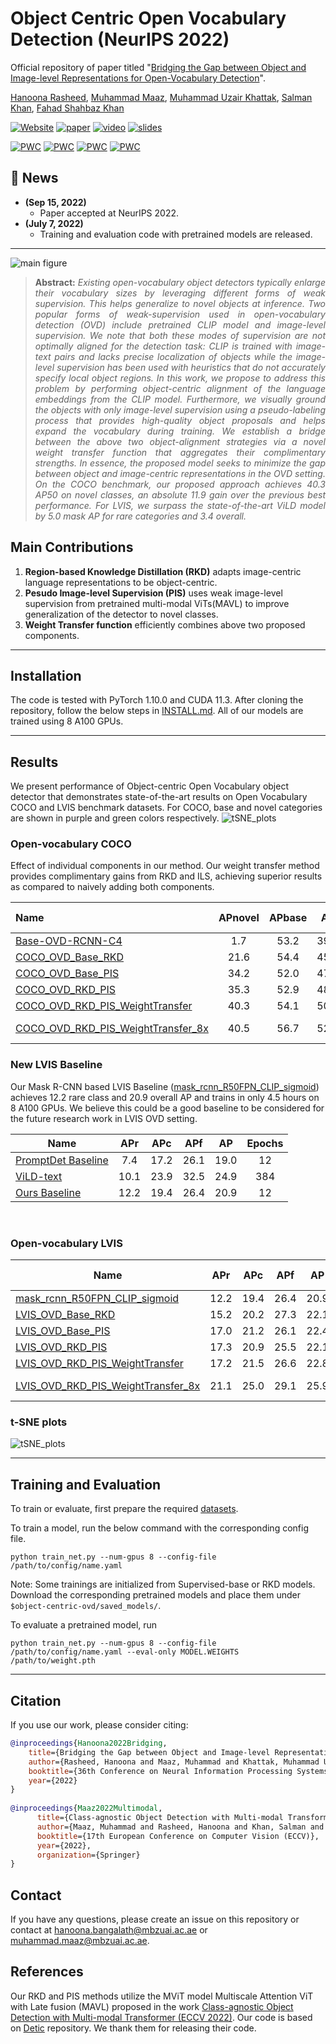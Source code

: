 # Object Centric Open Vocabulary Detection (NeurIPS 2022)
Official repository of paper titled "[Bridging the Gap between Object and Image-level Representations for Open-Vocabulary Detection](https://arxiv.org/abs/2207.03482)".

[Hanoona Rasheed](https://scholar.google.com/citations?user=yhDdEuEAAAAJ&hl=en&authuser=1&oi=sra), [Muhammad Maaz](https://scholar.google.com/citations?user=vTy9Te8AAAAJ&hl=en&authuser=1&oi=sra), [Muhammad Uzair Khattak](https://scholar.google.com/citations?user=M6fFL4gAAAAJ&hl=en&authuser=1), [Salman Khan](https://salman-h-khan.github.io/), [Fahad Shahbaz Khan](https://scholar.google.es/citations?user=zvaeYnUAAAAJ&hl=en)

[![Website](https://img.shields.io/badge/Project-Website-87CEEB)](https://hanoonar.github.io/object-centric-ovd)
[![paper](https://img.shields.io/badge/arXiv-Paper-<COLOR>.svg)](https://arxiv.org/abs/2207.03482)
[![video](https://img.shields.io/badge/Video-Presentation-F9D371)](https://youtu.be/QLlxulFV0KE)
[![slides](https://img.shields.io/badge/Presentation-Slides-B762C1)](https://drive.google.com/file/d/1t0tthvh_-dd1BvcmokEb-3FUIaEE31DD/view?usp=sharing)

[![PWC](https://img.shields.io/endpoint.svg?url=https://paperswithcode.com/badge/bridging-the-gap-between-object-and-image/open-vocabulary-object-detection-on-mscoco)](https://paperswithcode.com/sota/open-vocabulary-object-detection-on-mscoco?p=bridging-the-gap-between-object-and-image)
[![PWC](https://img.shields.io/endpoint.svg?url=https://paperswithcode.com/badge/bridging-the-gap-between-object-and-image/open-vocabulary-object-detection-on-1)](https://paperswithcode.com/sota/open-vocabulary-object-detection-on-1?p=bridging-the-gap-between-object-and-image)
[![PWC](https://img.shields.io/endpoint.svg?url=https://paperswithcode.com/badge/bridging-the-gap-between-object-and-image/open-vocabulary-object-detection-on)](https://paperswithcode.com/sota/open-vocabulary-object-detection-on?p=bridging-the-gap-between-object-and-image)
[![PWC](https://img.shields.io/endpoint.svg?url=https://paperswithcode.com/badge/bridging-the-gap-between-object-and-image/open-vocabulary-object-detection-on-lvis-v1-0)](https://paperswithcode.com/sota/open-vocabulary-object-detection-on-lvis-v1-0?p=bridging-the-gap-between-object-and-image)

## :rocket: News
* **(Sep 15, 2022)**
  * Paper accepted at NeurIPS 2022.
* **(July 7, 2022)**
  * Training and evaluation code with pretrained models are released.

<hr />

![main figure](docs/OVD_block_diag.png)
> **<p align="justify"> Abstract:** *Existing open-vocabulary object detectors typically enlarge their vocabulary sizes by leveraging 
> different forms of weak supervision. This helps generalize to novel objects at inference. Two popular forms of 
> weak-supervision used in open-vocabulary detection (OVD) include pretrained CLIP model and image-level supervision.
> We note that both these modes of supervision are not optimally aligned for the detection task: CLIP is trained
> with image-text pairs and lacks precise localization of objects while the image-level supervision has been used with
> heuristics that do not accurately specify local object regions. In this work, we propose to address this problem by
> performing object-centric alignment  of the language embeddings from the CLIP model. Furthermore, we visually ground
> the objects with only image-level supervision using a pseudo-labeling process that provides high-quality object 
> proposals and helps expand the vocabulary during training. We establish a bridge between the above two
> object-alignment strategies via a novel weight transfer function that aggregates their complimentary strengths.
> In essence, the proposed model seeks to minimize the gap between object and image-centric representations in the
> OVD setting. On the COCO benchmark, our proposed approach achieves 40.3 AP50 on novel classes, an absolute 11.9
> gain over the previous best performance. For LVIS, we surpass the state-of-the-art ViLD model by 5.0 mask AP for rare
> categories and 3.4 overall.* </p>

## Main Contributions

1) **Region-based Knowledge Distillation (RKD)** adapts image-centric language representations to be object-centric.
2) **Pesudo Image-level Supervision (PIS)** uses weak image-level supervision from pretrained multi-modal ViTs(MAVL) to improve generalization of the detector to novel classes.
3) **Weight Transfer function** efficiently combines above two proposed components.

<hr />

## Installation
The code is tested with PyTorch 1.10.0 and CUDA 11.3. After cloning the repository, follow the below steps in [INSTALL.md](docs/INSTALL.md).
All of our models are trained using 8 A100 GPUs. 
<hr />

## Results
We present performance of Object-centric Open Vocabulary object detector that demonstrates state-of-the-art results on Open Vocabulary COCO and LVIS benchmark datasets.
For COCO, base and novel categories are shown in purple and green colors respectively.
![tSNE_plots](docs/coco_lvis.jpg)


### Open-vocabulary COCO
Effect of individual components in our method. Our weight transfer method provides complimentary gains from RKD and ILS, achieving superior results as compared to naively adding both components.

| Name                                                                                        |  APnovel  | APbase |   AP   | Train-time | Download                                                                                                                            |
|:--------------------------------------------------------------------------------------------|:---------:|:------:|:------:|:----------:|---------------------------------------------------------------------------------------------------------------------------------------------------|
| [Base-OVD-RCNN-C4](configs/coco/Base-OVD-RCNN-C4.yaml)                                      |    1.7    |  53.2  |  39.6  |     8h     |[model](https://dagshub.com/f2010126/object-centric-ovd/src/main/models/coco_ovd_base.pth) |
| [COCO_OVD_Base_RKD](configs/coco/COCO_OVD_Base_RKD.yaml)                                    |   21.6    |  54.4  |  45.8  |     8h     |[model](https://dagshub.com/f2010126/object-centric-ovd/src/main/models/coco_ovd_rkd.pth) |
| [COCO_OVD_Base_PIS](configs/coco/COCO_OVD_Base_PIS.yaml)                                    |   34.2    |  52.0  |  47.4  |    8.5h    |[model](https://dagshub.com/f2010126/object-centric-ovd/src/main/models/coco_ovd_pis.pth) |
| [COCO_OVD_RKD_PIS](configs/coco/COCO_OVD_RKD_PIS.yaml)                                      |   35.3    |  52.9  |  48.3  |    8.5h    |[model](https://dagshub.com/f2010126/object-centric-ovd/src/main/models/coco_ovd_rkd_pis.pth) |
| [COCO_OVD_RKD_PIS_WeightTransfer](configs/coco/COCO_OVD_RKD_PIS_WeightTransfer.yaml)        |   40.3    |  54.1  |  50.5  |    8.5h    |[model](https://dagshub.com/f2010126/object-centric-ovd/src/main/models/coco_ovd_rkd_pis_weighttransfer.pth) |
| [COCO_OVD_RKD_PIS_WeightTransfer_8x](configs/coco/COCO_OVD_RKD_PIS_WeightTransfer_8x.yaml)  |   40.5    |  56.7  |  52.5  |  2.5 days  |[model](https://dagshub.com/f2010126/object-centric-ovd/src/main/models/coco_ovd_rkd_pis_weighttransfer_8x.pth) |

### New LVIS Baseline
Our Mask R-CNN based LVIS Baseline ([mask_rcnn_R50FPN_CLIP_sigmoid](configs/lvis/mask_rcnn_R50FPN_CLIP_sigmoid.yaml)) 
achieves 12.2 rare class and 20.9 overall AP and trains in only 4.5 hours on 8 A100 GPUs. 
We believe this could be a good baseline to be considered for the future research work in LVIS OVD setting.

| Name                                                                 | APr  | APc  | APf  |  AP  | Epochs |
|----------------------------------------------------------------------|:----:|:----:|:----:|:----:|:------:|
| [PromptDet Baseline](https://arxiv.org/abs/2203.16513)               | 7.4  | 17.2 | 26.1 | 19.0 |   12   |
| [ViLD-text](https://arxiv.org/abs/2104.13921)                        | 10.1 | 23.9 | 32.5 | 24.9 |  384   |
| [Ours Baseline](configs/lvis/mask_rcnn_R50FPN_CLIP_sigmoid.yaml)     | 12.2 | 19.4 | 26.4 | 20.9 |   12   |

<br/> 

### Open-vocabulary LVIS

| Name                                                                                       |   APr   |  APc   |  APf  |  AP   | Train-time  | Download                                                                                                                  |
|--------------------------------------------------------------------------------------------|:-------:|:------:|:-----:|:-----:|:-----------:|---------------------------------------------------------------------------------------------------------------------------|
| [mask_rcnn_R50FPN_CLIP_sigmoid](configs/lvis/mask_rcnn_R50FPN_CLIP_sigmoid.yaml)           |  12.2   |  19.4  | 26.4  | 20.9  |    4.5h     | [model](https://dagshub.com/f2010126/object-centric-ovd/src/main/models/lvis_ovd_base.pth) |
| [LVIS_OVD_Base_RKD](configs/lvis/LVIS_OVD_Base_RKD.yaml)                                   |  15.2   |  20.2  | 27.3  | 22.1  |    4.5h     | [model](https://dagshub.com/f2010126/object-centric-ovd/src/main/models/lvis_ovd_rkd.pth) |
| [LVIS_OVD_Base_PIS](configs/lvis/LVIS_OVD_Base_PIS.yaml)                                   |  17.0   |  21.2  | 26.1  | 22.4  |     5h      | [model](https://dagshub.com/f2010126/object-centric-ovd/src/main/models/lvis_ovd_pis.pth) |
| [LVIS_OVD_RKD_PIS](configs/lvis/LVIS_OVD_RKD_PIS.yaml)                                     |  17.3   |  20.9  | 25.5  | 22.1  |     5h      | [model](https://dagshub.com/f2010126/object-centric-ovd/src/main/models/lvis_ovd_rkd_pis.pth) |
| [LVIS_OVD_RKD_PIS_WeightTransfer](configs/lvis/LVIS_OVD_RKD_PIS_WeightTransfer.yaml)       |  17.2   |  21.5  | 26.6  | 22.8  |     5h      | [model](https://dagshub.com/f2010126/object-centric-ovd/src/main/models/lvis_ovd_rkd_pis_weighttransfer.pth) |
| [LVIS_OVD_RKD_PIS_WeightTransfer_8x](configs/lvis/LVIS_OVD_RKD_PIS_WeightTransfer_8x.yaml) |  21.1   |  25.0  | 29.1  | 25.9  |  1.5 days   | [model](https://dagshub.com/f2010126/object-centric-ovd/src/main/models/lvis_ovd_rkd_pis_weighttransfer_8x.pth) |


### t-SNE plots

![tSNE_plots](docs/tSNE_plots.png)

<hr />

## Training and Evaluation

To train or evaluate, first prepare the required [datasets](docs/DATASETS.md).

To train a model, run the below command with the corresponding config file.

```
python train_net.py --num-gpus 8 --config-file /path/to/config/name.yaml
```

Note: Some trainings are initialized from Supervised-base or RKD models. Download the corresponding pretrained models
and place them under `$object-centric-ovd/saved_models/`.

To evaluate a pretrained model, run 

```
python train_net.py --num-gpus 8 --config-file /path/to/config/name.yaml --eval-only MODEL.WEIGHTS /path/to/weight.pth
```
<hr />

## Citation
If you use our work, please consider citing:
```bibtex
@inproceedings{Hanoona2022Bridging,
    title={Bridging the Gap between Object and Image-level Representations for Open-Vocabulary Detection},
    author={Rasheed, Hanoona and Maaz, Muhammad and Khattak, Muhammad Uzair  and Khan, Salman and Khan, Fahad Shahbaz},
    booktitle={36th Conference on Neural Information Processing Systems (NIPS)},
    year={2022}
}
    
@inproceedings{Maaz2022Multimodal,
      title={Class-agnostic Object Detection with Multi-modal Transformer},
      author={Maaz, Muhammad and Rasheed, Hanoona and Khan, Salman and Khan, Fahad Shahbaz and Anwer, Rao Muhammad and Yang, Ming-Hsuan},
      booktitle={17th European Conference on Computer Vision (ECCV)},
      year={2022},
      organization={Springer}
}
```

## Contact
If you have any questions, please create an issue on this repository or contact at hanoona.bangalath@mbzuai.ac.ae or muhammad.maaz@mbzuai.ac.ae.


## References
Our RKD and PIS methods utilize the MViT model Multiscale Attention ViT with Late fusion (MAVL) proposed in the work [Class-agnostic Object Detection with Multi-modal Transformer (ECCV 2022)](https://github.com/mmaaz60/mvits_for_class_agnostic_od).
Our code is based on [Detic](https://github.com/facebookresearch/Detic) repository. We thank them for releasing their code.
